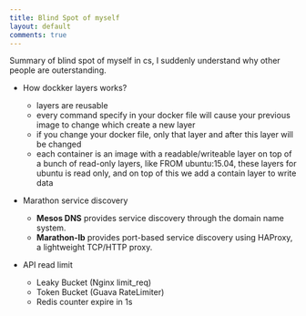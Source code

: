 ```yaml
---
title: Blind Spot of myself
layout: default
comments: true
---
```


Summary of blind spot of myself in cs, I suddenly understand why other people are outerstanding.

* How dockker layers works?
  - layers are reusable
  - every command specify in your docker file will cause your previous image to change which create a new layer
  - if you change your docker file, only that layer and after this layer will be changed
  - each container is an image with a readable/writeable layer on top of a bunch of read-only layers, like FROM ubuntu:15.04, these layers for ubuntu is read only, and on top of this we add a contain layer to write data
 
* Marathon service discovery
  - **Mesos DNS** provides service discovery through the domain name system.
  - **Marathon-lb** provides port-based service discovery using HAProxy, a lightweight TCP/HTTP proxy.
 
* API read limit
  - Leaky Bucket (Nginx limit_req)
  - Token Bucket (Guava RateLimiter)
  - Redis counter expire in 1s
